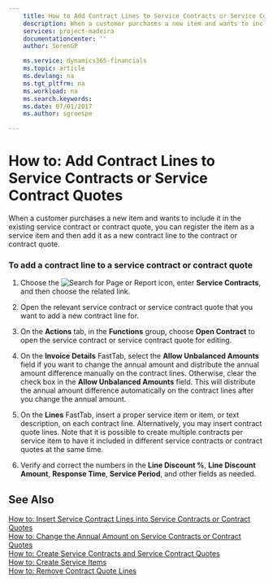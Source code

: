 ```yaml
---
    title: How to Add Contract Lines to Service Contracts or Service Contract Quotes | Microsoft Docs
    description: When a customer purchases a new item and wants to include it in the existing service contract or contract quote, you can register the item as a service item and then add it as a new contract line to the contract or contract quote.
    services: project-madeira
    documentationcenter: ''
    author: SorenGP

    ms.service: dynamics365-financials
    ms.topic: article
    ms.devlang: na
    ms.tgt_pltfrm: na
    ms.workload: na
    ms.search.keywords:
    ms.date: 07/01/2017
    ms.author: sgroespe

---
```

# How to: Add Contract Lines to Service Contracts or Service Contract Quotes
When a customer purchases a new item and wants to include it in the existing service contract or contract quote, you can register the item as a service item and then add it as a new contract line to the contract or contract quote.  
  
### To add a contract line to a service contract or contract quote  
  
1.  Choose the ![Search for Page or Report](media/ui-search/search_small.png "Search for Page or Report icon") icon, enter **Service Contracts**, and then choose the related link.  
  
2.  Open the relevant service contract or service contract quote that you want to add a new contract line for.  
  
3.  On the **Actions** tab, in the **Functions** group, choose **Open Contract** to open the service contract or service contract quote for editing.  
  
4.  On the **Invoice Details** FastTab, select the **Allow Unbalanced Amounts** field if you want to change the annual amount and distribute the annual amount difference manually on the contract lines. Otherwise, clear the check box in the **Allow Unbalanced Amounts** field. This will distribute the annual amount difference automatically on the contract lines after you change the annual amount.  
  
5.  On the **Lines** FastTab, insert a proper service item or item, or text description, on each contract line. Alternatively, you may insert contract quote lines. Note that it is possible to create multiple contracts per service item to have it included in different service contracts or contract quotes at the same time.  
  
6.  Verify and correct the numbers in the **Line Discount %**, **Line Discount Amount**, **Response Time**, **Service Period**, and other fields as needed.  
  
## See Also  
 [How to: Insert Service Contract Lines into Service Contracts or Contract Quotes](../how-to-insert-service-contract-lines-into-service-contracts-or-contract-quotes.md)   
 [How to: Change the Annual Amount on Service Contracts or Contract Quotes](../how-to-change-the-annual-amount-on-service-contracts-or-contract-quotes.md)   
 [How to: Create Service Contracts and Service Contract Quotes](../how-to-create-service-contracts-and-service-contract-quotes.md)   
 [How to: Create Service Items](../how-to-create-service-items.md)   
 [How to: Remove Contract Quote Lines](../how-to-remove-contract-quote-lines.md)